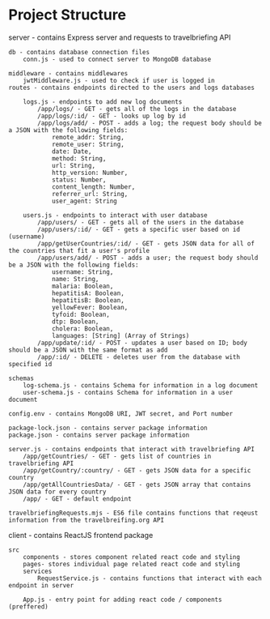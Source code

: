 # Project Structure
server - contains Express server and requests to travelbriefing API

    db - contains database connection files
        conn.js - used to connect server to MongoDB database
        
    middleware - contains middlewares
        jwtMiddleware.js - used to check if user is logged in
    routes - contains endpoints directed to the users and logs databases
    
        logs.js - endpoints to add new log documents
            /app/logs/ - GET - gets all of the logs in the database
            /app/logs/:id/ - GET - looks up log by id
            /app/logs/add/ - POST - adds a log; the request body should be a JSON with the following fields:
                remote_addr: String, 
                remote_user: String, 
                date: Date,
                method: String, 
                url: String, 
                http_version: Number, 
                status: Number, 
                content_length: Number,
                referrer_url: String,            
                user_agent: String

        users.js - endpoints to interact with user database
            /app/users/ - GET - gets all of the users in the database
            /app/users/:id/ - GET - gets a specific user based on id (username)
            /app/getUserCountries/:id/ - GET - gets JSON data for all of the countries that fit a user's profile
            /app/users/add/ - POST - adds a user; the request body should be a JSON with the following fields:
                username: String,
                name: String,
                malaria: Boolean,
                hepatitisA: Boolean,
                hepatitisB: Boolean,
                yellowFever: Boolean,
                tyfoid: Boolean,
                dtp: Boolean,
                cholera: Boolean,
                languages: [String] (Array of Strings)
            /app/update/:id/ - POST - updates a user based on ID; body should be a JSON with the same format as add
            /app/:id/ - DELETE - deletes user from the database with specified id

    schemas
        log-schema.js - contains Schema for information in a log document
        user-schema.js - contains Schema for information in a user document
        
    config.env - contains MongoDB URI, JWT secret, and Port number
        
    package-lock.json - contains server package information
    package.json - contains server package information
        
    server.js - contains endpoints that interact with travelbriefing API
        /app/getCountries/ - GET - gets list of countries in travelbriefing API
        /app/getCountry/:country/ - GET - gets JSON data for a specific country
        /app/getAllCountriesData/ - GET - gets JSON array that contains JSON data for every country            
        /app/ - GET - default endpoint
        
    travelbriefingRequests.mjs - ES6 file contains functions that reqeust information from the travelbreifing.org API

client - contains ReactJS frontend package

    src
        components - stores component related react code and styling
        pages- stores individual page related react code and styling
        services
            RequestService.js - contains functions that interact with each endpoint in server
        
        App.js - entry point for adding react code / components (preffered)
